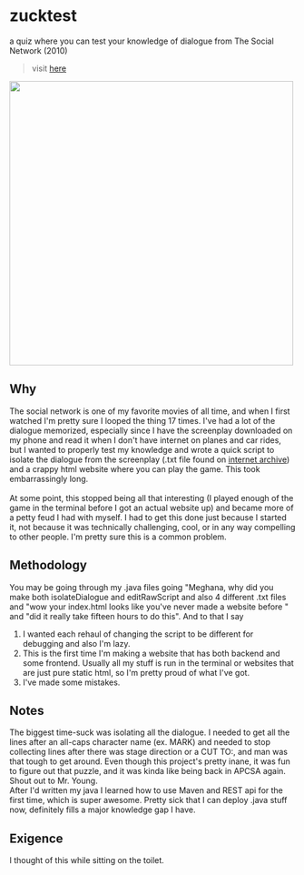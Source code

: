 # zucktest
a quiz where you can test your knowledge of dialogue from The Social Network (2010)       
> visit [here](https://zucktest.onrender.com)

<img style="width:500px" src="https://hc-cdn.hel1.your-objectstorage.com/s/v3/8ca4f88ea26ff87537d82089637ffd00875d82ab_image.png">

## Why
The social network is one of my favorite movies of all time, and when I first watched I'm pretty sure I looped the thing 17 times. I've had a lot of the dialogue memorized, especially since I have the screenplay downloaded on my phone and read it when I don't have internet on planes and car rides, but I wanted to properly test my knowledge and wrote a quick script to isolate the dialogue from the screenplay (.txt file found on [internet archive](https://archive.org/stream/thesocialnetwork_screenplay/thesocialnetwork_screenplay_djvu.txt)) and a crappy html website where you can play the game. This took embarrassingly long.          
<br>
At some point, this stopped being all that interesting (I played enough of the game in the terminal before I got an actual website up) and became more of a petty feud I had with myself. I had to get this done just because I started it, not because it was technically challenging, cool, or in any way compelling to other people. I'm pretty sure this is a common problem.

## Methodology
You may be going through my .java files going "Meghana, why did you make both isolateDialogue and editRawScript and also 4 different .txt files and "wow your index.html looks like you've never made a website before " and "did it really take fifteen hours to do this". And to that I say          
1) I wanted each rehaul of changing the script to be different for debugging and also I'm lazy.           
2) This is the first time I'm making a website that has both backend and some frontend. Usually all my stuff is run in the terminal or websites that are just pure static html, so I'm pretty proud of what I've got.               
3) I've made some mistakes.        

## Notes
The biggest time-suck was isolating all the dialogue. I needed to get all the lines after an all-caps character name (ex. MARK) and needed to stop collecting lines after there was stage direction or a CUT TO:, and man was that tough to get around. Even though this project's pretty inane, it was fun to figure out that puzzle, and it was kinda like being back in APCSA again. Shout out to Mr. Young. 
<br>
After I'd written my java I learned how to use Maven and REST api for the first time, which is super awesome. Pretty sick that I can deploy .java stuff now, definitely fills a major knowledge gap I have.

## Exigence
I thought of this while sitting on the toilet.
